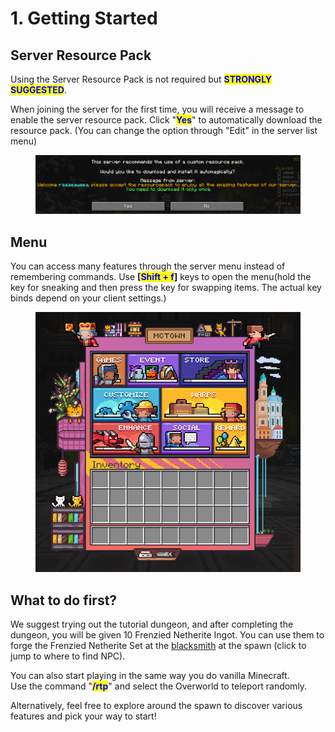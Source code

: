 # 1. Getting Started

## Server Resource Pack

Using the Server Resource Pack is not required but <mark style="color:blue;">**STRONGLY SUGGESTED**</mark>.

When joining the server for the first time, you will receive a message to enable the server resource pack. Click "<mark style="color:blue;">**Yes**</mark>" to automatically download the resource pack. (You can change the option through "Edit" in the server list menu)

<figure><img src="../.gitbook/assets/image (4) (1) (1) (1) (1) (1).png" alt=""><figcaption></figcaption></figure>

## Menu

You can access many features through the server menu instead of remembering commands. Use **\[**<mark style="color:blue;">**Shift + f**</mark>**]** keys to open the menu(hold the key for sneaking and then press the key for swapping items. The actual key binds depend on your client settings.)

<figure><img src="../.gitbook/assets/image (2) (1) (1) (1) (1) (1) (1).png" alt=""><figcaption></figcaption></figure>

## What to do first?

We suggest trying out the tutorial dungeon, and after completing the dungeon, you will be given 10 Frenzied Netherite Ingot. You can use them to forge the Frenzied Netherite Set at the [blacksmith](4.-npc-spoiler.md) at the spawn (click to jump to where to find NPC).

You can also start playing in the same way you do vanilla Minecraft.\
Use the command "<mark style="color:blue;">**/rtp**</mark>" and select the Overworld to teleport randomly.

Alternatively, feel free to explore around the spawn to discover various features and pick your way to start!
